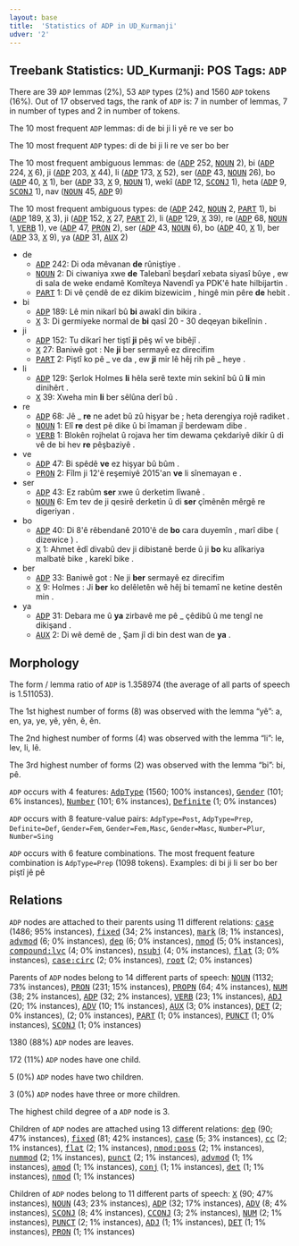 ```yaml
---
layout: base
title:  'Statistics of ADP in UD_Kurmanji'
udver: '2'
---
```


## Treebank Statistics: UD_Kurmanji: POS Tags: `ADP`

There are 39 `ADP` lemmas (2%), 53 `ADP` types (2%) and 1560 `ADP` tokens (16%).
Out of 17 observed tags, the rank of `ADP` is: 7 in number of lemmas, 7 in number of types and 2 in number of tokens.

The 10 most frequent `ADP` lemmas: di de bi ji li yê re ve ser bo

The 10 most frequent `ADP` types:  di de bi ji li re ve ser bo ber

The 10 most frequent ambiguous lemmas: de (<tt><a href="kmr-pos-ADP.html">ADP</a></tt> 252, <tt><a href="kmr-pos-NOUN.html">NOUN</a></tt> 2), bi (<tt><a href="kmr-pos-ADP.html">ADP</a></tt> 224, <tt><a href="kmr-pos-X.html">X</a></tt> 6), ji (<tt><a href="kmr-pos-ADP.html">ADP</a></tt> 203, <tt><a href="kmr-pos-X.html">X</a></tt> 44), li (<tt><a href="kmr-pos-ADP.html">ADP</a></tt> 173, <tt><a href="kmr-pos-X.html">X</a></tt> 52), ser (<tt><a href="kmr-pos-ADP.html">ADP</a></tt> 43, <tt><a href="kmr-pos-NOUN.html">NOUN</a></tt> 26), bo (<tt><a href="kmr-pos-ADP.html">ADP</a></tt> 40, <tt><a href="kmr-pos-X.html">X</a></tt> 1), ber (<tt><a href="kmr-pos-ADP.html">ADP</a></tt> 33, <tt><a href="kmr-pos-X.html">X</a></tt> 9, <tt><a href="kmr-pos-NOUN.html">NOUN</a></tt> 1), wekî (<tt><a href="kmr-pos-ADP.html">ADP</a></tt> 12, <tt><a href="kmr-pos-SCONJ.html">SCONJ</a></tt> 1), heta (<tt><a href="kmr-pos-ADP.html">ADP</a></tt> 9, <tt><a href="kmr-pos-SCONJ.html">SCONJ</a></tt> 1), nav (<tt><a href="kmr-pos-NOUN.html">NOUN</a></tt> 45, <tt><a href="kmr-pos-ADP.html">ADP</a></tt> 9)

The 10 most frequent ambiguous types:  de (<tt><a href="kmr-pos-ADP.html">ADP</a></tt> 242, <tt><a href="kmr-pos-NOUN.html">NOUN</a></tt> 2, <tt><a href="kmr-pos-PART.html">PART</a></tt> 1), bi (<tt><a href="kmr-pos-ADP.html">ADP</a></tt> 189, <tt><a href="kmr-pos-X.html">X</a></tt> 3), ji (<tt><a href="kmr-pos-ADP.html">ADP</a></tt> 152, <tt><a href="kmr-pos-X.html">X</a></tt> 27, <tt><a href="kmr-pos-PART.html">PART</a></tt> 2), li (<tt><a href="kmr-pos-ADP.html">ADP</a></tt> 129, <tt><a href="kmr-pos-X.html">X</a></tt> 39), re (<tt><a href="kmr-pos-ADP.html">ADP</a></tt> 68, <tt><a href="kmr-pos-NOUN.html">NOUN</a></tt> 1, <tt><a href="kmr-pos-VERB.html">VERB</a></tt> 1), ve (<tt><a href="kmr-pos-ADP.html">ADP</a></tt> 47, <tt><a href="kmr-pos-PRON.html">PRON</a></tt> 2), ser (<tt><a href="kmr-pos-ADP.html">ADP</a></tt> 43, <tt><a href="kmr-pos-NOUN.html">NOUN</a></tt> 6), bo (<tt><a href="kmr-pos-ADP.html">ADP</a></tt> 40, <tt><a href="kmr-pos-X.html">X</a></tt> 1), ber (<tt><a href="kmr-pos-ADP.html">ADP</a></tt> 33, <tt><a href="kmr-pos-X.html">X</a></tt> 9), ya (<tt><a href="kmr-pos-ADP.html">ADP</a></tt> 31, <tt><a href="kmr-pos-AUX.html">AUX</a></tt> 2)


* de
  * <tt><a href="kmr-pos-ADP.html">ADP</a></tt> 242: Di oda mêvanan <b>de</b> rûniştiye .
  * <tt><a href="kmr-pos-NOUN.html">NOUN</a></tt> 2: Di ciwaniya xwe <b>de</b> Talebanî beşdarî xebata siyasî bûye , ew di sala de weke endamê Komîteya Navendî ya PDK'ê hate hilbijartin .
  * <tt><a href="kmr-pos-PART.html">PART</a></tt> 1: Di vê çendê de ez dikim bizewicim , hingê min pêre <b>de</b> hebit .
* bi
  * <tt><a href="kmr-pos-ADP.html">ADP</a></tt> 189: Lê min nikarî bû <b>bi</b> awakî din bikira .
  * <tt><a href="kmr-pos-X.html">X</a></tt> 3: Di germiyeke normal de <b>bi</b> qasî 20 - 30 deqeyan bikelînin .
* ji
  * <tt><a href="kmr-pos-ADP.html">ADP</a></tt> 152: Tu dikarî her tiştî <b>ji</b> pêş wî ve bibêjî .
  * <tt><a href="kmr-pos-X.html">X</a></tt> 27: Baniwê got : Ne <b>ji</b> ber sermayê ez direcifim
  * <tt><a href="kmr-pos-PART.html">PART</a></tt> 2: Piştî ko pê _ ve da , ew <b>ji</b> mir lê hêj rih pê _ heye .
* li
  * <tt><a href="kmr-pos-ADP.html">ADP</a></tt> 129: Şerlok Holmes <b>li</b> hêla serê texte min sekinî bû û <b>li</b> min dinihêrt .
  * <tt><a href="kmr-pos-X.html">X</a></tt> 39: Xweha min <b>li</b> ber sêlûna derî bû .
* re
  * <tt><a href="kmr-pos-ADP.html">ADP</a></tt> 68: Jê _ <b>re</b> ne adet bû zû hişyar be ; heta derengiya rojê radiket .
  * <tt><a href="kmr-pos-NOUN.html">NOUN</a></tt> 1: Elî <b>re</b> dest pê dike û bi îmaman jî berdewam dibe .
  * <tt><a href="kmr-pos-VERB.html">VERB</a></tt> 1: Blokên rojhelat û rojava her tim dewama çekdariyê dikir û di vê de bi hev <b>re</b> pêşbaziyê .
* ve
  * <tt><a href="kmr-pos-ADP.html">ADP</a></tt> 47: Bi spêdê <b>ve</b> ez hişyar bû bûm .
  * <tt><a href="kmr-pos-PRON.html">PRON</a></tt> 2: Fîlm ji 12'ê reşemiyê 2015'an <b>ve</b> li sînemayan e .
* ser
  * <tt><a href="kmr-pos-ADP.html">ADP</a></tt> 43: Ez rabûm <b>ser</b> xwe û derketim lîwanê .
  * <tt><a href="kmr-pos-NOUN.html">NOUN</a></tt> 6: Em tev de ji qesirê derketin û di <b>ser</b> çîmênên mêrgê re digeriyan .
* bo
  * <tt><a href="kmr-pos-ADP.html">ADP</a></tt> 40: Di 8'ê rêbendanê 2010'ê de <b>bo</b> cara duyemîn , marî dibe ( dizewice ) .
  * <tt><a href="kmr-pos-X.html">X</a></tt> 1: Ahmet êdî divabû dev ji dibistanê berde û ji <b>bo</b> ku alîkariya malbatê bike , karekî bike .
* ber
  * <tt><a href="kmr-pos-ADP.html">ADP</a></tt> 33: Baniwê got : Ne ji <b>ber</b> sermayê ez direcifim
  * <tt><a href="kmr-pos-X.html">X</a></tt> 9: Holmes : Ji <b>ber</b> ko delêletên wê hêj bi temamî ne ketine destên min .
* ya
  * <tt><a href="kmr-pos-ADP.html">ADP</a></tt> 31: Debara me û <b>ya</b> zirbavê me pê _ çêdibû û me tengî ne dikişand .
  * <tt><a href="kmr-pos-AUX.html">AUX</a></tt> 2: Di wê demê de , Şam jî di bin dest wan de <b>ya</b> .

## Morphology

The form / lemma ratio of `ADP` is 1.358974 (the average of all parts of speech is 1.511053).

The 1st highest number of forms (8) was observed with the lemma “yê”: a, en, ya, ye, yê, yên, ê, ên.

The 2nd highest number of forms (4) was observed with the lemma “li”: le, lev, li, lê.

The 3rd highest number of forms (2) was observed with the lemma “bi”: bi, pê.

`ADP` occurs with 4 features: <tt><a href="kmr-feat-AdpType.html">AdpType</a></tt> (1560; 100% instances), <tt><a href="kmr-feat-Gender.html">Gender</a></tt> (101; 6% instances), <tt><a href="kmr-feat-Number.html">Number</a></tt> (101; 6% instances), <tt><a href="kmr-feat-Definite.html">Definite</a></tt> (1; 0% instances)

`ADP` occurs with 8 feature-value pairs: `AdpType=Post`, `AdpType=Prep`, `Definite=Def`, `Gender=Fem`, `Gender=Fem,Masc`, `Gender=Masc`, `Number=Plur`, `Number=Sing`

`ADP` occurs with 6 feature combinations.
The most frequent feature combination is `AdpType=Prep` (1098 tokens).
Examples: di bi ji li ser bo ber piştî jê pê


## Relations

`ADP` nodes are attached to their parents using 11 different relations: <tt><a href="kmr-dep-case.html">case</a></tt> (1486; 95% instances), <tt><a href="kmr-dep-fixed.html">fixed</a></tt> (34; 2% instances), <tt><a href="kmr-dep-mark.html">mark</a></tt> (8; 1% instances), <tt><a href="kmr-dep-advmod.html">advmod</a></tt> (6; 0% instances), <tt><a href="kmr-dep-dep.html">dep</a></tt> (6; 0% instances), <tt><a href="kmr-dep-nmod.html">nmod</a></tt> (5; 0% instances), <tt><a href="kmr-dep-compound-lvc.html">compound:lvc</a></tt> (4; 0% instances), <tt><a href="kmr-dep-nsubj.html">nsubj</a></tt> (4; 0% instances), <tt><a href="kmr-dep-flat.html">flat</a></tt> (3; 0% instances), <tt><a href="kmr-dep-case-circ.html">case:circ</a></tt> (2; 0% instances), <tt><a href="kmr-dep-root.html">root</a></tt> (2; 0% instances)

Parents of `ADP` nodes belong to 14 different parts of speech: <tt><a href="kmr-pos-NOUN.html">NOUN</a></tt> (1132; 73% instances), <tt><a href="kmr-pos-PRON.html">PRON</a></tt> (231; 15% instances), <tt><a href="kmr-pos-PROPN.html">PROPN</a></tt> (64; 4% instances), <tt><a href="kmr-pos-NUM.html">NUM</a></tt> (38; 2% instances), <tt><a href="kmr-pos-ADP.html">ADP</a></tt> (32; 2% instances), <tt><a href="kmr-pos-VERB.html">VERB</a></tt> (23; 1% instances), <tt><a href="kmr-pos-ADJ.html">ADJ</a></tt> (20; 1% instances), <tt><a href="kmr-pos-ADV.html">ADV</a></tt> (10; 1% instances), <tt><a href="kmr-pos-AUX.html">AUX</a></tt> (3; 0% instances), <tt><a href="kmr-pos-DET.html">DET</a></tt> (2; 0% instances),  (2; 0% instances), <tt><a href="kmr-pos-PART.html">PART</a></tt> (1; 0% instances), <tt><a href="kmr-pos-PUNCT.html">PUNCT</a></tt> (1; 0% instances), <tt><a href="kmr-pos-SCONJ.html">SCONJ</a></tt> (1; 0% instances)

1380 (88%) `ADP` nodes are leaves.

172 (11%) `ADP` nodes have one child.

5 (0%) `ADP` nodes have two children.

3 (0%) `ADP` nodes have three or more children.

The highest child degree of a `ADP` node is 3.

Children of `ADP` nodes are attached using 13 different relations: <tt><a href="kmr-dep-dep.html">dep</a></tt> (90; 47% instances), <tt><a href="kmr-dep-fixed.html">fixed</a></tt> (81; 42% instances), <tt><a href="kmr-dep-case.html">case</a></tt> (5; 3% instances), <tt><a href="kmr-dep-cc.html">cc</a></tt> (2; 1% instances), <tt><a href="kmr-dep-flat.html">flat</a></tt> (2; 1% instances), <tt><a href="kmr-dep-nmod-poss.html">nmod:poss</a></tt> (2; 1% instances), <tt><a href="kmr-dep-nummod.html">nummod</a></tt> (2; 1% instances), <tt><a href="kmr-dep-punct.html">punct</a></tt> (2; 1% instances), <tt><a href="kmr-dep-advmod.html">advmod</a></tt> (1; 1% instances), <tt><a href="kmr-dep-amod.html">amod</a></tt> (1; 1% instances), <tt><a href="kmr-dep-conj.html">conj</a></tt> (1; 1% instances), <tt><a href="kmr-dep-det.html">det</a></tt> (1; 1% instances), <tt><a href="kmr-dep-nmod.html">nmod</a></tt> (1; 1% instances)

Children of `ADP` nodes belong to 11 different parts of speech: <tt><a href="kmr-pos-X.html">X</a></tt> (90; 47% instances), <tt><a href="kmr-pos-NOUN.html">NOUN</a></tt> (43; 23% instances), <tt><a href="kmr-pos-ADP.html">ADP</a></tt> (32; 17% instances), <tt><a href="kmr-pos-ADV.html">ADV</a></tt> (8; 4% instances), <tt><a href="kmr-pos-SCONJ.html">SCONJ</a></tt> (8; 4% instances), <tt><a href="kmr-pos-CCONJ.html">CCONJ</a></tt> (3; 2% instances), <tt><a href="kmr-pos-NUM.html">NUM</a></tt> (2; 1% instances), <tt><a href="kmr-pos-PUNCT.html">PUNCT</a></tt> (2; 1% instances), <tt><a href="kmr-pos-ADJ.html">ADJ</a></tt> (1; 1% instances), <tt><a href="kmr-pos-DET.html">DET</a></tt> (1; 1% instances), <tt><a href="kmr-pos-PRON.html">PRON</a></tt> (1; 1% instances)

